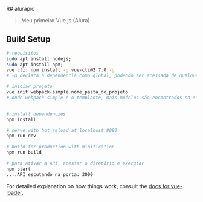 R# alurapic

> Meu primeiro Vue.js (Alura)

## Build Setup

``` bash
# requisitos
sudo apt install nodejs;
sudo apt install npm;
vue cli: npm install -g vue-cli@2.7.0 -g
# -g declara a dependência como global, podendo ser acessada de qualquer pasta

# iniciar projeto 
vue init webpack-simple nome_pasta_do_projeto
# onde webpack-simple é o templante, mais modelos são encontrados no site


# install dependencies
npm install

# serve with hot reload at localhost:8080
npm run dev

# build for production with minification
npm run build

# para ativar a API, acessar o diretório e executar
npm start 
....API escutando na porta: 3000
```

For detailed explanation on how things work, consult the [docs for vue-loader](http://vuejs.github.io/vue-loader).
